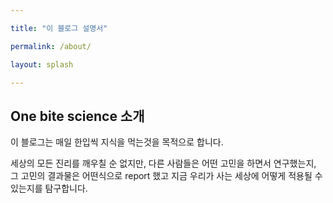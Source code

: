 ```yaml
---

title: "이 블로그 설명서"

permalink: /about/

layout: splash

---
```


## One bite science 소개 

이 블로그는 매일 한입씩 지식을 먹는것을 목적으로 합니다.

세상의 모든 진리를 깨우칠 순 없지만, 다른 사람들은 어떤 고민을 하면서 연구했는지, 그 고민의 결과물은 어떤식으로 report 했고 지금 우리가 사는 세상에 어떻게 적용될 수 있는지를 탐구합니다.